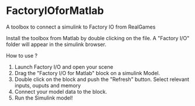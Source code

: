# FactoryIOforMatlab
A toolbox to connect a simulink to Factory IO from RealGames

Install the toolbox from Matlab by double clicking on the file.
A "Factory I/O" folder will appear in the simulink browser.

How to use ?
1) Launch Factory I/O and open your scene
2) Drag the "Factory I/O for Matlab" block on a simulink Model. 
3) Double click on the block and push the "Refresh" button. Select relevant inputs, ouputs and memory
4) Connect your model data to the block.
5) Run the Simulink model!
